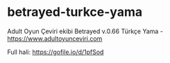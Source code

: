 # betrayed-turkce-yama
Adult Oyun Çeviri ekibi Betrayed v.0.66 Türkçe Yama - https://www.adultoyunceviri.com

Full hali: https://gofile.io/d/1pfSod
